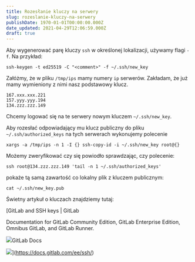 ```yaml
---
title: Rozesłanie kluczy na serwery
slug: rozeslanie-kluczy-na-serwery
publishDate: 1970-01-01T00:00:00.000Z
date_updated: 2021-04-29T12:06:59.000Z
draft: true
---
```


Aby wygenerować parę kluczy `ssh` w określonej lokalizacji, używamy flagi `-f`. Na przykład:

```
ssh-keygen -t ed25519 -C "<comment>" -f ~/.ssh/new_key
```

Załóżmy, że w pliku `/tmp/ips` mamy numery `ip` serwerów. Zakładam, że już mamy wymieniony z nimi nasz podstawowy klucz.

```
167.xxx.xxx.221
157.yyy.yyy.194
134.zzz.zzz.149
```

Chcemy logować się na te serwery nowym kluczem `~/.ssh/new_key`.

Aby rozesłać odpowiadający mu klucz publiczny do pliku `~/.ssh/authorized_keys` na tych serwerach wykonujemy polecenie

```
xargs -a /tmp/ips -n 1 -I {} ssh-copy-id -i ~/.ssh/new_key root@{}
```

Możemy zweryfikować czy się powiodło sprawdzając, czy polecenie:

```
ssh root@134.zzz.zzz.149 'tail -n 1 ~/.ssh/authorized_keys'
```

pokaże tą samą zawartość co lokalny plik z kluczem publicznym:

```
cat ~/.ssh/new_key.pub
```

Świetny artykuł o kluczach znajdziemy tutaj:

[GitLab and SSH keys | GitLab

Documentation for GitLab Community Edition, GitLab Enterprise Edition, Omnibus GitLab, and GitLab Runner.

![](https://docs.gitlab.com/assets/images/apple-touch-icon.png)GitLab Docs

![](https://docs.gitlab.com/assets/images/gitlab-logo.svg)](https://docs.gitlab.com/ee/ssh/)
